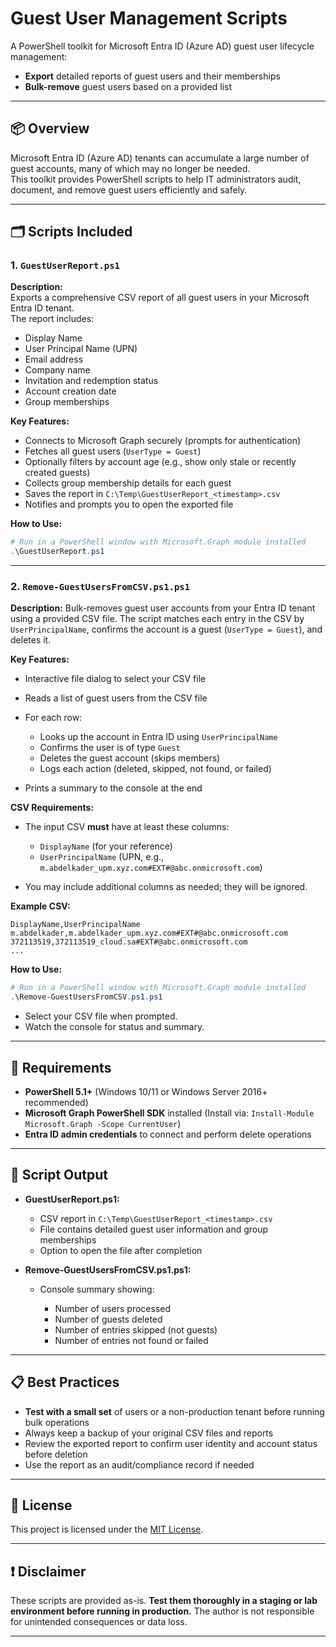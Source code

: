 
# Guest User Management Scripts

A PowerShell toolkit for Microsoft Entra ID (Azure AD) guest user lifecycle management:  
- **Export** detailed reports of guest users and their memberships  
- **Bulk-remove** guest users based on a provided list

---

## 📦 Overview

Microsoft Entra ID (Azure AD) tenants can accumulate a large number of guest accounts, many of which may no longer be needed.  
This toolkit provides PowerShell scripts to help IT administrators audit, document, and remove guest users efficiently and safely.

---

## 🗂️ Scripts Included

### 1. `GuestUserReport.ps1`

**Description:**  
Exports a comprehensive CSV report of all guest users in your Microsoft Entra ID tenant.  
The report includes:

- Display Name
- User Principal Name (UPN)
- Email address
- Company name
- Invitation and redemption status
- Account creation date
- Group memberships

**Key Features:**

- Connects to Microsoft Graph securely (prompts for authentication)
- Fetches all guest users (`UserType = Guest`)
- Optionally filters by account age (e.g., show only stale or recently created guests)
- Collects group membership details for each guest
- Saves the report in `C:\Temp\GuestUserReport_<timestamp>.csv`
- Notifies and prompts you to open the exported file

**How to Use:**

```powershell
# Run in a PowerShell window with Microsoft.Graph module installed
.\GuestUserReport.ps1
````

---

### 2. `Remove-GuestUsersFromCSV.ps1.ps1`

**Description:**
Bulk-removes guest user accounts from your Entra ID tenant using a provided CSV file.
The script matches each entry in the CSV by `UserPrincipalName`, confirms the account is a guest (`UserType = Guest`), and deletes it.

**Key Features:**

* Interactive file dialog to select your CSV file
* Reads a list of guest users from the CSV file
* For each row:

  * Looks up the account in Entra ID using `UserPrincipalName`
  * Confirms the user is of type `Guest`
  * Deletes the guest account (skips members)
  * Logs each action (deleted, skipped, not found, or failed)
* Prints a summary to the console at the end

**CSV Requirements:**

* The input CSV **must** have at least these columns:

  * `DisplayName` (for your reference)
  * `UserPrincipalName` (UPN, e.g., `m.abdelkader_upm.xyz.com#EXT#@abc.onmicrosoft.com`)
* You may include additional columns as needed; they will be ignored.

**Example CSV:**

```csv
DisplayName,UserPrincipalName
m.abdelkader,m.abdelkader_upm.xyz.com#EXT#@abc.onmicrosoft.com
372113519,372113519_cloud.sa#EXT#@abc.onmicrosoft.com
...
```

**How to Use:**

```powershell
# Run in a PowerShell window with Microsoft.Graph module installed
.\Remove-GuestUsersFromCSV.ps1.ps1
```

* Select your CSV file when prompted.
* Watch the console for status and summary.

---

## 🚦 Requirements

* **PowerShell 5.1+** (Windows 10/11 or Windows Server 2016+ recommended)
* **Microsoft Graph PowerShell SDK** installed
  (Install via: `Install-Module Microsoft.Graph -Scope CurrentUser`)
* **Entra ID admin credentials** to connect and perform delete operations

---

## 📝 Script Output

* **GuestUserReport.ps1:**

  * CSV report in `C:\Temp\GuestUserReport_<timestamp>.csv`
  * File contains detailed guest user information and group memberships
  * Option to open the file after completion

* **Remove-GuestUsersFromCSV.ps1.ps1:**

  * Console summary showing:

    * Number of users processed
    * Number of guests deleted
    * Number of entries skipped (not guests)
    * Number of entries not found or failed

---

## 📋 Best Practices

* **Test with a small set** of users or a non-production tenant before running bulk operations
* Always keep a backup of your original CSV files and reports
* Review the exported report to confirm user identity and account status before deletion
* Use the report as an audit/compliance record if needed

---

## 📜 License

This project is licensed under the [MIT License](https://opensource.org/licenses/MIT).

---

## ❗ Disclaimer

These scripts are provided as-is.
**Test them thoroughly in a staging or lab environment before running in production.**
The author is not responsible for unintended consequences or data loss.

---
